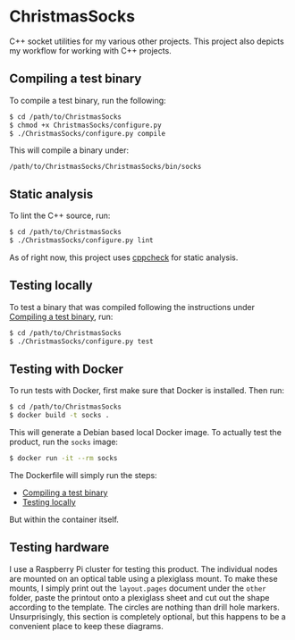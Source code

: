 # ChristmasSocks
C++ socket utilities for my various other projects. This project also depicts my workflow for working with C++ projects.

## Compiling a test binary
To compile a test binary, run the following:
```bash
$ cd /path/to/ChristmasSocks
$ chmod +x ChristmasSocks/configure.py
$ ./ChristmasSocks/configure.py compile
```
This will compile a binary under:
```
/path/to/ChristmasSocks/ChristmasSocks/bin/socks
```

## Static analysis
To lint the C++ source, run:
```bash
$ cd /path/to/ChristmasSocks
$ ./ChristmasSocks/configure.py lint
```
As of right now, this project uses [cppcheck](http://cppcheck.sourceforge.net/) for static analysis.

## Testing locally
To test a binary that was compiled following the instructions under [Compiling a test binary](#compiling-a-test-binary), run:
```bash
$ cd /path/to/ChristmasSocks
$ ./ChristmasSocks/configure.py test
```

## Testing with Docker
To run tests with Docker, first make sure that Docker is installed. Then run:
```bash
$ cd /path/to/ChristmasSocks
$ docker build -t socks .
```
This will generate a Debian based local Docker image. To actually test the product, run the `socks` image:
```bash
$ docker run -it --rm socks
```
The Dockerfile will simply run the steps:
- [Compiling a test binary](#compiling-a-test-binary)
- [Testing locally](#testing-locally)

But within the container itself.

## Testing hardware
I use a Raspberry Pi cluster for testing this product. The individual nodes are mounted on an optical table using a plexiglass mount.
To make these mounts, I simply print out the `layout.pages` document under the `other` folder, paste the printout onto a plexiglass sheet
and cut out the shape according to the template. The circles are nothing than drill hole markers. Unsurprisingly, this section is completely optional, but this happens to be a convenient place to keep these diagrams.
